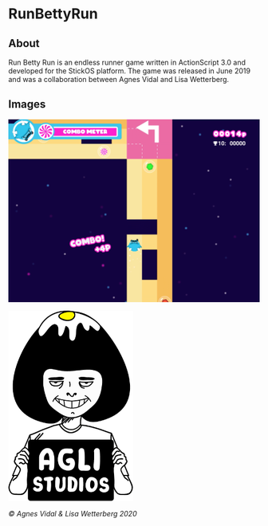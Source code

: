 # RunBettyRun
## About
Run Betty Run is an endless runner game written in ActionScript 3.0 and developed for the StickOS platform. 
The game was released in June 2019 and was a collaboration between Agnes Vidal and Lisa Wetterberg.

## Images

![Run Betty Run Gameplay](/images/betty_gameplay.png)

<img src="https://github.com/agnesvidal/RunBettyRun/blob/master/images/agli_logo.png" alt="Agli Studios Logo" width="250"/>

*© Agnes Vidal & Lisa Wetterberg 2020*
